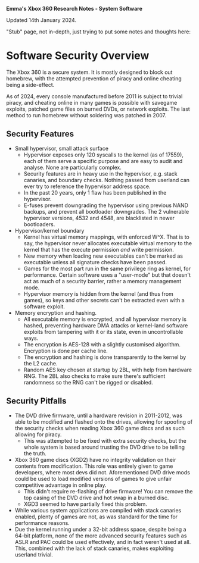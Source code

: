 **Emma's Xbox 360 Research Notes - System Software**

Updated 14th January 2024.

"Stub" page, not in-depth, just trying to put some notes and thoughts here:

# Software Security Overview

The Xbox 360 is a secure system. It is mostly designed to block out homebrew,
with the attempted prevention of piracy and online cheating being a side-effect.

As of 2024, every console manufactured before 2011 is subject to trivial
piracy, and cheating online in many games is possible with savegame exploits,
patched game files on burned DVDs, or network exploits.
The last method to run homebrew without soldering was patched in 2007.

## Security Features

* Small hypervisor, small attack surface
    * Hypervisor exposes only 120 syscalls to the kernel (as of 17559), each of
      them serve a specific purpose and are easy to audit and analyse. None are
      particularly complex.
    * Security features are in heavy use in the hypervisor, e.g. stack canaries,
      and boundary checks. Nothing passed from userland can ever try to reference
      the hypervisor address space.
    * In the past 20 years, only 1 flaw has been published in the hypervisor.
    * E-fuses prevent downgrading the hypervisor using previous NAND backups, and
      prevent all bootloader downgrades. The 2 vulnerable hypervisor versions,
      4532 and 4548, are blacklisted in newer bootloaders.
* Hypervisor/kernel boundary
    * Kernel has virtual memory mappings, with enforced W^X. That is to say,
      the hypervisor never allocates executable virtual memory to the kernel
      that has the execute permission *and* write permission.
    * New memory when loading new executables can't be marked as executable
      unless all signature checks have been passed.
    * Games for the most part run in the same privilege ring as kernel, for
      performance. Certain software uses a "user-mode" but that doesn't act
      as much of a security barrier, rather a memory management mode.
    * Hypervisor memory is hidden from the kernel (and thus from games), so
      keys and other secrets can't be extracted even with a software exploit.
* Memory encryption and hashing.
    * All executable memory is encrypted, and all hypervisor memory is hashed,
      preventing hardware DMA attacks or kernel-land software exploits from
      tampering with it or its state, even in uncontrollable ways.
    * The encryption is AES-128 with a slightly customised algorithm. Encryption
      is done per cache line.
    * The encryption and hashing is done transparently to the kernel by the L2
      cache.
    * Random AES key chosen at startup by 2BL, with help from hardware RNG. The
      2BL also checks to make sure there's sufficient randomness so the RNG
      can't be rigged or disabled.

## Security Pitfalls

* The DVD drive firmware, until a hardware revision in 2011-2012, was able to be
  modified and flashed onto the drives, allowing for spoofing of the security
  checks when reading Xbox 360 game discs and as such allowing for piracy.
    * This was attempted to be fixed with extra security checks, but the whole
      system is based around trusting the DVD drive to be telling the truth.
* Xbox 360 game discs (XGD2) have no integrity validation on their contents from
  modification. This role was entirely given to game developers, where most devs
  did not. Aforementioned DVD drive mods could be used to load modified versions
  of games to give unfair competitive advantage in online play.
    * This didn't require re-flashing of drive firmware! You can remove the top
      casing of the DVD drive and hot swap in a burned disc.
    * XGD3 seemed to have partially fixed this problem.
* While various system applications are compiled with stack canaries enabled,
  plenty of games are not, as was standard for the time for performance reasons.
* Due the kernel running under a 32-bit address space, despite being a 64-bit
  platform, none of the more advanced security features such as ASLR and PAC
  could be used effectively, and in fact weren't used at all. This, combined
  with the lack of stack canaries, makes exploiting userland trivial.
